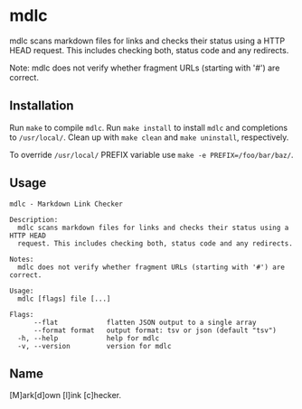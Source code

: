 # mdlc

mdlc scans markdown files for links and checks their status using a HTTP HEAD request.
This includes checking both, status code and any redirects.

Note: mdlc does not verify whether fragment URLs (starting with '#') are correct.

## Installation
Run `make` to compile `mdlc`.
Run `make install` to install `mdlc` and completions to `/usr/local/`.
Clean up with `make clean` and `make uninstall`, respectively.

To override `/usr/local/` PREFIX variable use `make -e PREFIX=/foo/bar/baz/`.

## Usage
```
mdlc - Markdown Link Checker

Description:
  mdlc scans markdown files for links and checks their status using a HTTP HEAD
  request. This includes checking both, status code and any redirects.

Notes:
  mdlc does not verify whether fragment URLs (starting with '#') are correct.

Usage:
  mdlc [flags] file [...]

Flags:
      --flat            flatten JSON output to a single array
      --format format   output format: tsv or json (default "tsv")
  -h, --help            help for mdlc
  -v, --version         version for mdlc
```

## Name
\[M\]ark\[d\]own \[l\]ink \[c\]hecker.
